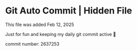 # Git Auto Commit | Hidden File

This file was added Feb 12, 2025

Just for fun and keeping my daily git commit active 🤪

commit number: 2637253

